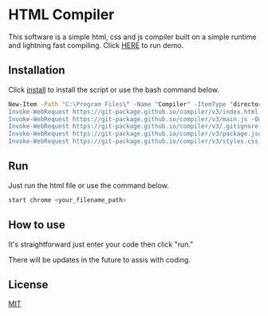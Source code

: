 # HTML Compiler

This software is a simple html, css and js compiler built on a simple runtime and lightning fast compiling. Click [HERE](https://git-package.github.io/compiler/demo) to run demo.

## Installation

Click [install](https://git-package.github.io/compiler/v3/compiler.zip) to install the script or use the bash command below.

```bash
New-Item -Path "C:\Program Files\" -Name "Compiler" -ItemType "directory"
Invoke-WebRequest https://git-package.github.io/compiler/v3/index.html -OutFile C:\Program Files\Compiler\index.html
Invoke-WebRequest https://git-package.github.io/compiler/v3/main.js -OutFile C:\Program Files\Compiler\main.js
Invoke-WebRequest https://git-package.github.io/compiler/v3/.gitignore -OutFile C:\Program Files\Compiler\.gitignore
Invoke-WebRequest https://git-package.github.io/compiler/v3/package.json -OutFile C:\Program Files\Compiler\package.json
Invoke-WebRequest https://git-package.github.io/compiler/v3/styles.css -OutFile C:\Program Files\Compiler\styles.css
```

## Run

Just run the html file or use the command below.

```bash
start chrome <your_filename_path>
```

## How to use

It's straightforward just enter your code then click "run."

There will be updates in the future to assis with coding.

## License

[MIT](https://choosealicense.com/licenses/mit/)
